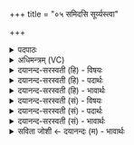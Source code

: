 +++
title = "०५ समिदसि सूर्य्यस्त्वा"

+++
<details><summary>पदपाठः</summary>

स॒मिदिति॑ स॒म्ऽइत्। अ॒सि॒। सूर्य्यः॑। त्वा॒। पु॒रस्ता॑त्। पा॒तु॒। कस्याः॑। चि॒त्। अ॒भिश॑स्त्या॒ इत्य॒भिऽश॑स्त्यै। स॒वि॒तुः। बा॒हूऽइति॑ बा॒हू। स्थः॒। उर्ण॑म्रदस॒मित्यूर्ण॑ऽम्रदसम्। त्वा॒। स्तृ॒णा॒मि॒। स्वा॒स॒स्थमिति॑ सुऽआ॒स॒स्थम्। दे॒वेभ्यः॑। आ। त्वा॒। वस॑वः। रु॒द्राः। आ॒दि॒त्याः स॒द॒न्तु॒। ५।
</details>

<details><summary>अधिमन्त्रम् (VC)</summary>

- यज्ञो देवता
- परमेष्ठी प्रजापतिर्ऋषिः
- निचृद् ब्राह्मी बृहती
- मध्यमः
</details>

<details><summary>दयानन्द-सरस्वती (हि) - विषयः</summary>

फिर उक्त यज्ञ के साधनों का उपदेश अगले मन्त्र में किया है ॥
</details>

<details><summary>दयानन्द-सरस्वती (हि) - पदार्थः</summary>

पदार्थान्वयभाषाः -  (चित्) जैसे कोई मनुष्य सुख के लिये क्रिया से सिद्ध किये पदार्थों की रक्षा करके आनन्द को प्राप्त होता है, वैसे ही यह यज्ञ (समित्) वसन्त ऋतु के समय के समान अच्छी प्रकार प्रकाशित (असि) होता है (त्वा) उसको (सूर्य्यः) ऐश्वर्य का हेतु सूर्य्यलोक (कस्याः) सब पदार्थों की (अभिशस्त्यै) प्रकटता करने के लिये (पुरस्तात्) पहिले ही से उनकी (पातु) रक्षा करनेवाला होता है तथा जो कि (सवितुः) सूर्य्यलोक के (बाहू) बल और वीर्य्य (स्थः) हैं, जिन से यह यज्ञ विस्तार को प्राप्त होता है (त्वा) उस (ऊर्णम्रदसम्) सुख के विघ्नों के नाश करने (स्वासस्थम्) और श्रेष्ठ अन्तरिक्षरूपी आसन में स्थित होनेवाले यज्ञ को (वसवः) अग्नि आदि आठ वसु अर्थात् अग्नि, पृथिवी, वायु, अन्तरिक्ष, सूर्य्य, प्रकाश, चन्द्रमा और तारागण ये वसु (रुद्राः) प्राण, अपान, व्यान, उदान, नाग, कूर्म्म, कृकल, देवदत्त, धनञ्जय और जीवात्मा, ये रुद्र (आदित्याः) बारह महीने (सदन्तु) प्राप्त करते हैं। (त्वा) उसी (ऊर्णम्रदसम्) अत्यन्त सुख बढ़ाने (स्वासस्थम्) और अन्तरिक्ष में स्थिर होनेवाले यज्ञ को मैं भी सुख की प्राप्ति वा (देवेभ्यः) दिव्य गुणों को सिद्ध करने के लिये (आस्तृणामि) अच्छी प्रकार सामग्री से आच्छादित करके सिद्ध करता हूँ ॥५॥
</details>

<details><summary>दयानन्द-सरस्वती (हि) - भावार्थः</summary>

भावार्थभाषाः -  इस मन्त्र में उपमालङ्कार है। ईश्वर सब मनुष्यों के लिये उपदेश करता है कि मनुष्यों को वसु, रुद्र और आदित्यसंज्ञक पदार्थों से जो-जो काम सिद्ध हो सकते हैं, सो-सो सब प्राणियों के पालन के निमित्त नित्य सेवन करने योग्य हैं। तथा अग्नि के बीच जिन-जिन पदार्थों का प्रक्षेप अर्थात् हवन किया जाता है, सो-सो सूर्य्य और वायु को प्राप्त होता है। वे ही उन अलग हुए पदार्थों की रक्षा करके फिर उन्हें पृथिवी में छोड़ देते हैं, जिससे कि पृथिवी में दिव्य ओषधि आदि पदार्थ उत्पन्न होते हैं। उनसे जीवों को नित्य सुख होता है, इस कारण सब मनुष्यों को इस यज्ञ का अनुष्ठान सदैव करना चाहिये ॥५॥
</details>

<details><summary>दयानन्द-सरस्वती (सं) - विषयः</summary>

पुनस्तस्य यज्ञस्य साधकान्युपदिश्यन्ते ॥
</details>

<details><summary>दयानन्द-सरस्वती (सं) - पदार्थः</summary>

पदार्थान्वयभाषाः -  चित् यथा कश्चिन्मर्त्यः सुखार्थं क्रियासिद्धानि द्रव्याणि रक्षित्वाऽऽनन्दयते, तथैव योऽयं यज्ञः समिदसि भवति [त्वा] तं सूर्य्यः कस्या अभिशस्त्यै पुरस्तात् पातु पाति, यौ सवितुर्बाहू स्थः स्तो यो याभ्यां नित्यं विस्तार्य्यते [त्वा] तमूर्णम्रदसं स्वासस्थं यज्ञं वसवो रुद्रा आदित्याः सदन्त्ववस्थापयन्ति प्रापयन्ति [त्वा] तं यज्ञमहमपि सुखाय देवेभ्य आस्तृणामि ॥५॥
</details>

<details><summary>दयानन्द-सरस्वती (सं) - भावार्थः</summary>

भावार्थभाषाः -  अत्रोपमालङ्कारः। ईश्वर सर्वेभ्य इदमुपदिशति−मनुष्यैर्वसुरुद्रादित्याख्येभ्यो यद्यदुपकर्तुं शक्यं तत्तत्सर्वस्याभिरक्षणाय नित्यमनुष्ठेयम्। योऽग्नौ द्रव्याणां प्रक्षेपः क्रियते, स सूर्य्यं वायुं वा प्राप्नोति तावेव तत्पृथग्भूतं द्रव्यं रक्षित्वा पुनः पृथिवीं प्रति विमुञ्चतः। येन पृथिव्यां दिव्या ओषध्यादयः पदार्था जायन्ते, येन च प्राणिनां नित्यं सुखं भवति तस्मादेतत् सदैवानुष्ठेयमिति ॥५॥
</details>

<details><summary>सविता जोशी ← दयानन्दः (म) - भावार्थः</summary>

भावार्थभाषाः -  या मंत्रात उपमालंकार आहे. ईश्वर सर्व माणसांना उपदेश करतो की, वसू (पृथ्वी वगैरे) , रुद्र (वायू वगैरे) , आदित्य (बारा महिने) यांच्याकडून जी कामे सिद्ध होऊ शकतात, ती ती कामे माणसांनी सर्व प्राण्यांच्या पालनासाठी प्रयोगात आणली पाहिजेत. तसेच अग्नीमध्ये ज्या ज्या पदार्थांची आहुती दिली जाते ती ती सूर्य, वायू यांच्यात संयुक्त होते व त्या पदार्थांना शुद्ध करून पृथ्वीवर पाठविली जाते. त्यामुळे पृथ्वीवर दिव्य औषधी इत्यादी पदार्थ उत्पन्न होतात व जीवांना नित्य सुख मिळते. यासाठी सर्व माणसांनी नेहमी यज्ञाचे अनुष्ठान करावे.
</details>